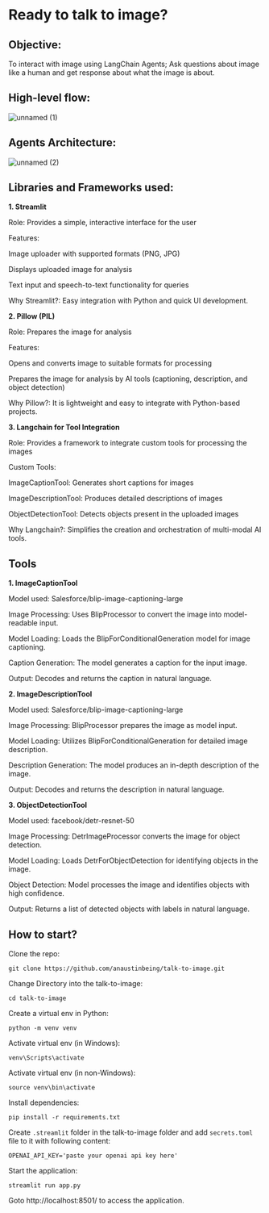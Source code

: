 # Ready to talk to image?

## Objective:

To interact with image using LangChain Agents; Ask questions about image like a human and get response about what the image is about.



## High-level flow:

![unnamed (1)](https://github.com/user-attachments/assets/b63e8ccb-55eb-4b9a-9126-d7ef7f60093b)

## Agents Architecture:

![unnamed (2)](https://github.com/user-attachments/assets/505abd03-f4cb-40d7-a0c0-e1b2d787d70f)

## Libraries and Frameworks used:

**1. Streamlit**

Role: Provides a simple, interactive interface for the user

Features:

Image uploader with supported formats (PNG, JPG)

Displays uploaded image for analysis

Text input and speech-to-text functionality for queries

Why Streamlit?: Easy integration with Python and quick UI development.

**2. Pillow (PIL)**

Role: Prepares the image for analysis

Features:

Opens and converts image to suitable formats for processing

Prepares the image for analysis by AI tools (captioning, description, and object detection)

Why Pillow?: It is lightweight and easy to integrate with Python-based projects.


**3. Langchain for Tool Integration**

Role: Provides a framework to integrate custom tools for processing the images

Custom Tools:

ImageCaptionTool: Generates short captions for images

ImageDescriptionTool: Produces detailed descriptions of images

ObjectDetectionTool: Detects objects present in the uploaded images

Why Langchain?: Simplifies the creation and orchestration of multi-modal AI tools.


## Tools

**1. ImageCaptionTool**

Model used: Salesforce/blip-image-captioning-large

Image Processing: Uses BlipProcessor to convert the image into model-readable input.

Model Loading: Loads the BlipForConditionalGeneration model for image captioning.

Caption Generation: The model generates a caption for the input image.

Output: Decodes and returns the caption in natural language.

**2. ImageDescriptionTool**

Model used: Salesforce/blip-image-captioning-large

Image Processing: BlipProcessor prepares the image as model input.

Model Loading: Utilizes BlipForConditionalGeneration for detailed image description.

Description Generation: The model produces an in-depth description of the image.

Output: Decodes and returns the description in natural language.

**3. ObjectDetectionTool**

Model used: facebook/detr-resnet-50

Image Processing: DetrImageProcessor converts the image for object detection.

Model Loading: Loads DetrForObjectDetection for identifying objects in the image.

Object Detection: Model processes the image and identifies objects with high confidence.

Output: Returns a list of detected objects with labels in natural language.

## How to start?

Clone the repo:

```
git clone https://github.com/anaustinbeing/talk-to-image.git
```

Change Directory into the talk-to-image:

```
cd talk-to-image
```

Create a virtual env in Python:

```
python -m venv venv
```

Activate virtual env (in Windows):

```
venv\Scripts\activate
```

Activate virtual env (in non-Windows):

```
source venv\bin\activate
```

Install dependencies:

```
pip install -r requirements.txt
```

Create `.streamlit` folder in the talk-to-image folder and add `secrets.toml` file to it with following content:

```
OPENAI_API_KEY='paste your openai api key here'
```

Start the application:

```
streamlit run app.py
```

Goto http://localhost:8501/ to access the application.

